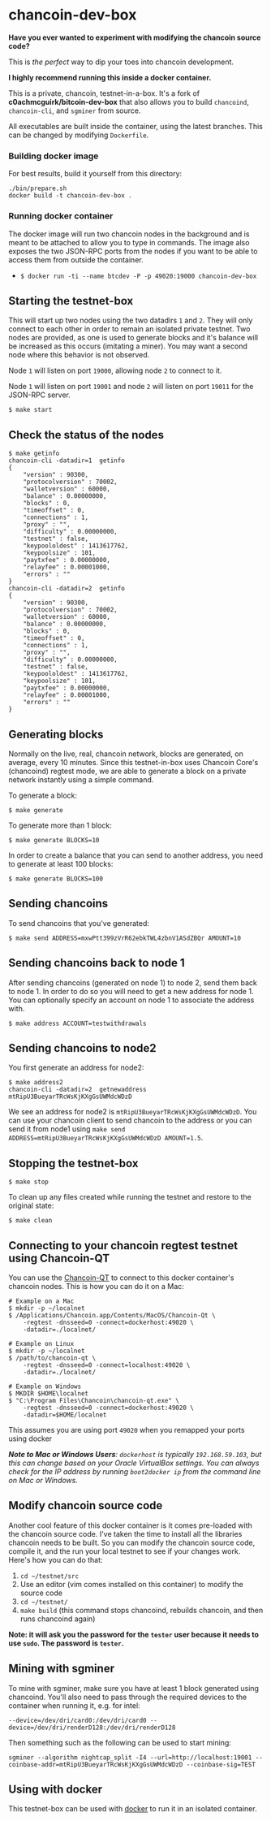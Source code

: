 # chancoin-dev-box

**Have you ever wanted to experiment with modifying the chancoin source code?**

This is *the perfect* way to dip your toes into chancoin development.

**I highly recommend running this inside a docker container.**

This is a private, chancoin, testnet-in-a-box. It's a fork of **c0achmcguirk/bitcoin-dev-box** that also allows you to build `chancoind`, `chancoin-cli`, and `sgminer` from source.

All executables are built inside the container, using the latest branches. This can be changed by modifying `Dockerfile`.

### Building docker image

For best results, build it yourself from this directory:

```
./bin/prepare.sh
docker build -t chancoin-dev-box .
```

### Running docker container

The docker image will run two chancoin nodes in the background and is meant to be attached to allow you to type in commands. The image also exposes the two JSON-RPC ports from the nodes if you want to be able to access them from outside the container.

* `$ docker run -ti --name btcdev -P -p 49020:19000 chancoin-dev-box`

## Starting the testnet-box

This will start up two nodes using the two datadirs `1` and `2`. They
will only connect to each other in order to remain an isolated private testnet.
Two nodes are provided, as one is used to generate blocks and it's balance
will be increased as this occurs (imitating a miner). You may want a second node
where this behavior is not observed.

Node `1` will listen on port `19000`, allowing node `2` to connect to it.

Node `1` will listen on port `19001` and node `2` will listen on port `19011`
for the JSON-RPC server.

```
$ make start
```

## Check the status of the nodes

```
$ make getinfo
chancoin-cli -datadir=1  getinfo
{
    "version" : 90300,
    "protocolversion" : 70002,
    "walletversion" : 60000,
    "balance" : 0.00000000,
    "blocks" : 0,
    "timeoffset" : 0,
    "connections" : 1,
    "proxy" : "",
    "difficulty" : 0.00000000,
    "testnet" : false,
    "keypoololdest" : 1413617762,
    "keypoolsize" : 101,
    "paytxfee" : 0.00000000,
    "relayfee" : 0.00001000,
    "errors" : ""
}
chancoin-cli -datadir=2  getinfo
{
    "version" : 90300,
    "protocolversion" : 70002,
    "walletversion" : 60000,
    "balance" : 0.00000000,
    "blocks" : 0,
    "timeoffset" : 0,
    "connections" : 1,
    "proxy" : "",
    "difficulty" : 0.00000000,
    "testnet" : false,
    "keypoololdest" : 1413617762,
    "keypoolsize" : 101,
    "paytxfee" : 0.00000000,
    "relayfee" : 0.00001000,
    "errors" : ""
}
```

## Generating blocks

Normally on the live, real, chancoin network, blocks are generated, on average, every 10 minutes. Since this testnet-in-box uses Chancoin Core's (chancoind) regtest mode, we are able to generate a block on a private network instantly using a simple command.

To generate a block:

```
$ make generate
```

To generate more than 1 block:

```
$ make generate BLOCKS=10
```

In order to create a balance that you can send to another address, you need to generate at least 100 blocks:

```
$ make generate BLOCKS=100
```

## Sending chancoins
To send chancoins that you've generated:

```
$ make send ADDRESS=mxwPtt399zVrR62ebkTWL4zbnV1ASdZBQr AMOUNT=10
```

## Sending chancoins back to node 1
After sending chancoins (generated on node 1) to node 2, send them back to node 1. In order to do so you will need to get a new address for node 1. You can optionally specify an account on node 1 to associate the address with.

```
$ make address ACCOUNT=testwithdrawals
```

## Sending chancoins to node2

You first generate an address for node2:

```
$ make address2
chancoin-cli -datadir=2  getnewaddress
mtRipU3BueyarTRcWsKjKXgGsUWMdcWDzD
```

We see an address for node2 is `mtRipU3BueyarTRcWsKjKXgGsUWMdcWDzD`. You can use your chancoin client to send chancoin to the address or you can send it from node1 using `make send ADDRESS=mtRipU3BueyarTRcWsKjKXgGsUWMdcWDzD AMOUNT=1.5`.

## Stopping the testnet-box

```
$ make stop
```

To clean up any files created while running the testnet and restore to the
original state:

```
$ make clean
```

## Connecting to your chancoin regtest testnet using Chancoin-QT

You can use the [Chancoin-QT](https://chancoin.org/en/download) to connect to this docker container's chancoin nodes. This is how you can do it on a Mac:

```shell
# Example on a Mac
$ mkdir -p ~/localnet
$ /Applications/Chancoin.app/Contents/MacOS/Chancoin-Qt \
    -regtest -dnsseed=0 -connect=dockerhost:49020 \
    -datadir=./localnet/

# Example on Linux
$ mkdir -p ~/localnet
$ /path/to/chancoin-qt \
    -regtest -dnsseed=0 -connect=localhost:49020 \
    -datadir=./localnet/

# Example on Windows
$ MKDIR $HOME\localnet
$ "C:\Program Files\Chancoin\chancoin-qt.exe" \
    -regtest -dnsseed=0 -connect=dockerhost:49020 \
    -datadir=$HOME/localnet
```

This assumes you are using port `49020` when you remapped your ports using docker

***Note to Mac or Windows Users**: `dockerhost` is typically `192.168.59.103`, but this can change based on your Oracle VirtualBox settings. You can always check for the IP address by running  `boot2docker ip` from the command line on Mac or Windows.*

## Modify chancoin source code

Another cool feature of this docker container is it comes pre-loaded with the chancoin source code. I've taken the time to install all the libraries chancoin needs to be built. So you can modify the chancoin source code, compile it, and the run your local testnet to see if your changes work. Here's how you can do that:

1. `cd ~/testnet/src`
1. Use an editor (vim comes installed on this container) to modify the source code
1. `cd ~/testnet/`
1. `make build` (this command stops chancoind, rebuilds chancoin, and then runs chancoind again)

**Note: it will ask you the password for the `tester` user because it needs to use `sudo`. The password is `tester`.**


## Mining with sgminer

To mine with sgminer, make sure you have at least 1 block generated using chancoind. You'll also need to pass through the required devices to the container when running it, e.g. for intel:

`--device=/dev/dri/card0:/dev/dri/card0 --device=/dev/dri/renderD128:/dev/dri/renderD128`

Then something such as the following can be used to start mining:

`sgminer --algorithm nightcap_split -I4 --url=http://localhost:19001 --coinbase-addr=mtRipU3BueyarTRcWsKjKXgGsUWMdcWDzD --coinbase-sig=TEST`

## Using with docker

This testnet-box can be used with [docker](https://www.docker.io/) to run it in an isolated container.


